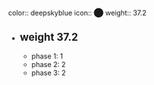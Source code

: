 color:: deepskyblue
icon:: ⬤
weight:: 37.2
- ## weight 37.2
  - phase 1: 1
  - phase 2: 2
  - phase 3: 2


